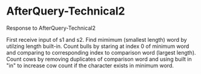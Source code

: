 # AfterQuery-Technical2
Response to AfterQuery-Technical2

First receive input of s1 and s2. Find mimimum (smallest length) word by utilzing length built-in. Count bulls by staring at index 0 of minimum word and comparing to corresponding index to comparison word (largest length). Count cows by removing duplicates of comparison word and using built in "in" to increase cow count if the character exists in minimum word.  
